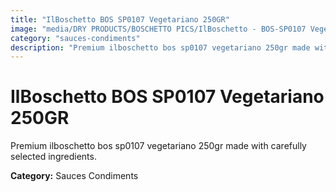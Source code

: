 ```yaml
---
title: "IlBoschetto BOS SP0107 Vegetariano 250GR"
image: "media/DRY PRODUCTS/BOSCHETTO PICS/IlBoschetto - BOS-SP0107 Vegetariano 250GR.png"
category: "sauces-condiments"
description: "Premium ilboschetto bos sp0107 vegetariano 250gr made with carefully selected ingredients."
---
```


# IlBoschetto BOS SP0107 Vegetariano 250GR

Premium ilboschetto bos sp0107 vegetariano 250gr made with carefully selected ingredients.

**Category:** Sauces Condiments
